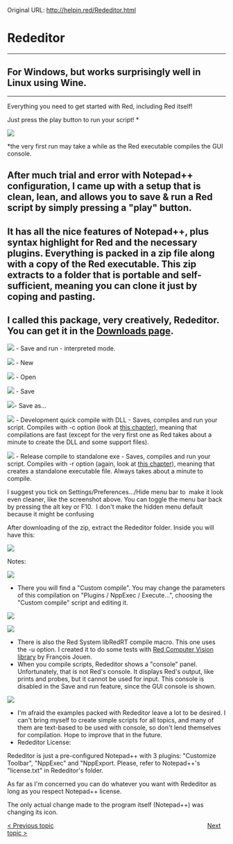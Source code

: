 Original URL: <http://helpin.red/Rededitor.html>

# Rededitor

* * *

## For Windows, but works surprisingly well in Linux using Wine.

* * *

Everything you need to get started with Red, including Red itself!

Just press the play button to run your script! *

![](http://helpin.red/lib/NewItem279.png)

\*the very first run may take a while as the Red executable compiles the GUI console.

## After much trial and error with Notepad++ configuration, I came up with a setup that is clean, lean, and allows you to save &amp; run a Red script by simply pressing a "play" button.

## It has all the nice features of Notepad++, plus syntax highlight for Red and the necessary plugins. Everything is packed in a zip file along with a copy of the Red executable. This zip extracts to a folder that is portable and self-sufficient, meaning you can clone it just by coping and pasting.

## I called this package, very creatively, Rededitor. You can get it in the [Downloads page](http://helpin.red/Downloads.html).

![](http://helpin.red/lib/NewItem286.png) - Save and run - interpreted mode.

![](http://helpin.red/lib/NewItem280.png) - New

![](http://helpin.red/lib/NewItem281.png) - Open

![](http://helpin.red/lib/NewItem282.png) - Save

![](http://helpin.red/lib/NewItem283.png)- Save as...

![](http://helpin.red/lib/NewItem285.png) - Development quick compile with DLL - Saves, compiles and run your script. Compiles with -c option (look at [this chapter](http://helpin.red/Helloworld-runandcompile.html#Compiling)), meaning that compilations are fast (except for the very first one as Red takes about a minute to create the DLL and some support files).

![](http://helpin.red/lib/NewItem284.png) - Release compile to standalone exe - Saves, compiles and run your script. Compiles with -r option (again, look at [this chapter](http://helpin.red/Helloworld-runandcompile.html#Compiling)), meaning that creates a standalone executable file. Always takes about a minute to compile.

I suggest you tick on Settings/Preferences.../Hide menu bar to  make it look even cleaner, like the screenshot above. You can toggle the menu bar back by pressing the alt key or F10.  I don't make the hidden menu default because it might be confusing

After downloading of the zip, extract the Rededitor folder. Inside you will have this:

![](http://helpin.red/lib/NewItem231.png)

Notes:

![](http://helpin.red/lib/NewItem287.png)

- There you will find a "Custom compile". You may change the parameters of this compilation on "Plugins / NppExec / Execute...", choosing the "Custom compile" script and editing it.

<!--THE END-->

![](http://helpin.red/lib/NewItem274.png)

![](http://helpin.red/lib/NewItem273.png)

- There is also the Red System libRedRT compile macro. This one uses the -u option. I created it to do some tests with [Red Computer Vision library](https://github.com/ldci/redCV) by François Jouen.
- When you compile scripts, Rededitor shows a "console" panel. Unfortunately, that is not Red's console. It displays Red's output, like prints and probes, but it cannot be used for input. This console is disabled in the Save and run feature, since the GUI console is shown.

<!--THE END-->

![](http://helpin.red/lib/NewItem278.png)

- I'm afraid the examples packed with Rededitor leave a lot to be desired. I can't bring myself to create simple scripts for all topics, and many of them are text-based to be used with console, so don't lend themselves for compilation. Hope to improve that in the future.
- Rededitor License:

Rededitor is just a pre-configured Notepad++ with 3 plugins: "Customize Toolbar", "NppExec" and "NppExport. Please, refer to Notepad++'s "license.txt" in Rededitor's folder.

As far as I'm concerned you can do whatever you want with Rededitor as long as you respect Notepad++ license.

The only actual change made to the program itself (Notepad++) was changing its icon.

[&lt; Previous topic](http://helpin.red/Gettingstarted.html)                                                                                          [Next topic &gt;](http://helpin.red/Setup-VisualStudio.html)
